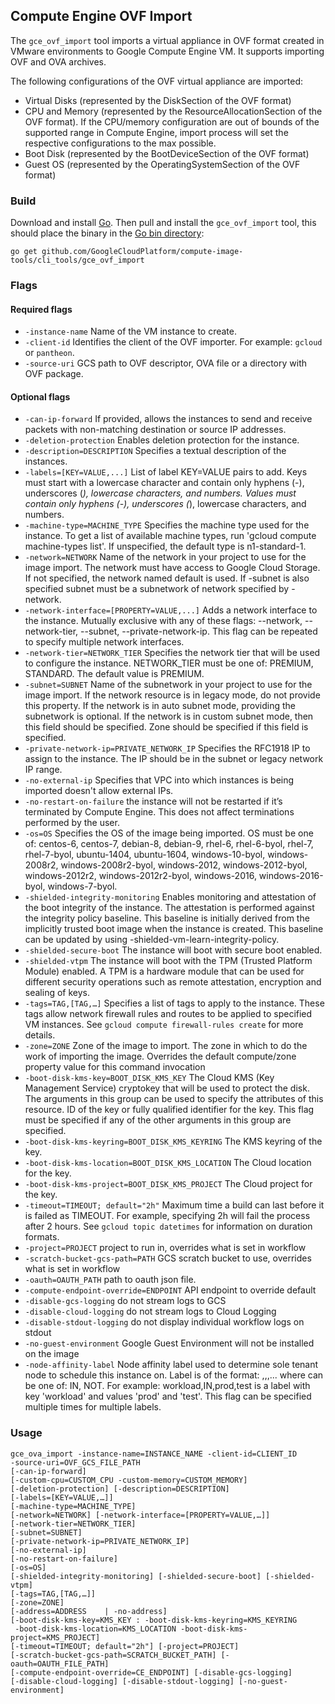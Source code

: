 ## Compute Engine OVF Import

The `gce_ovf_import` tool imports a virtual appliance in OVF format created in VMware environments
to Google Compute Engine VM. It supports importing OVF and OVA archives.

The following configurations of the OVF virtual appliance are imported:
+ Virtual Disks (represented by the DiskSection of the OVF format) 
+ CPU and Memory (represented by the ResourceAllocationSection of the OVF format). If the 
CPU/memory configuration are out of bounds of the supported range in Compute Engine,
import process will set the respective configurations to the max possible. 
+ Boot Disk (represented by the BootDeviceSection of the OVF format) 
+ Guest OS (represented by the OperatingSystemSection of the OVF format) 


### Build
Download and install [Go](https://golang.org/doc/install). Then pull and 
install the `gce_ovf_import` tool, this should place the binary in the 
[Go bin directory](https://golang.org/doc/code.html#GOPATH):

```
go get github.com/GoogleCloudPlatform/compute-image-tools/cli_tools/gce_ovf_import
```

### Flags

#### Required flags
+ `-instance-name` Name of the VM instance to create.
+ `-client-id` Identifies the client of the OVF importer. For example: `gcloud` or
  `pantheon`.
+ `-source-uri` GCS path to OVF descriptor, OVA file or a directory with OVF package.
  
#### Optional flags
+ `-can-ip-forward` If provided, allows the instances to send and receive packets with non-matching
  destination or source IP addresses.
+ `-deletion-protection` Enables deletion protection for the instance.
+ `-description=DESCRIPTION` Specifies a textual description of the instances.
+ `-labels=[KEY=VALUE,...]` List of label KEY=VALUE pairs to add. Keys must start with a lowercase
  character and contain only hyphens (-), underscores (_), lowercase characters, and numbers. Values
  must contain only hyphens (-), underscores (_), lowercase characters, and numbers.
+ `-machine-type=MACHINE_TYPE` Specifies the machine type used for the instance. To get a list of
  available machine types, run 'gcloud compute machine-types list'. If unspecified, the default type
  is n1-standard-1.
+ `-network=NETWORK` Name of the network in your project to use for the image import. The network
  must have access to Google Cloud Storage. If not specified, the network named default is used. If
  -subnet is also specified subnet must be a subnetwork of network specified by -network.
+ `-network-interface=[PROPERTY=VALUE,...]` Adds a network interface to the instance. Mutually
  exclusive with any of these flags: --network, --network-tier, --subnet, --private-network-ip.
  This flag can be repeated to specify multiple network interfaces.
+ `-network-tier=NETWORK_TIER` Specifies the network tier that will be used to configure the 
  instance. NETWORK_TIER must be one of: PREMIUM, STANDARD. The default value is PREMIUM.
+ `-subnet=SUBNET` Name of the subnetwork in your project to use for the image import. If	the
  network resource is in legacy mode, do not provide this property. If the network is in auto subnet
  mode, providing the subnetwork is optional. If the network is in custom subnet mode, then this
  field should be specified. Zone should be specified if this field is specified.
+ `-private-network-ip=PRIVATE_NETWORK_IP` Specifies the RFC1918 IP to assign to the instance. The
  IP should be in the subnet or legacy network IP range.
+ `-no-external-ip` Specifies that VPC into which instances is being imported doesn't allow external
  IPs.
+ `-no-restart-on-failure` the instance will not be restarted if it’s terminated by Compute Engine.
  This does not affect terminations performed by the user.
+ `-os=OS` Specifies the OS of the image being imported. 
  OS must be one of: centos-6, centos-7, debian-8, debian-9, rhel-6, rhel-6-byol, rhel-7, 
  rhel-7-byol, ubuntu-1404, ubuntu-1604, windows-10-byol, windows-2008r2, windows-2008r2-byol,
  windows-2012, windows-2012-byol, windows-2012r2, windows-2012r2-byol, windows-2016,
  windows-2016-byol, windows-7-byol.
+ `-shielded-integrity-monitoring` Enables monitoring and attestation of the boot integrity of the
  instance. The attestation is performed against the integrity policy baseline. This baseline is
  initially derived from the implicitly trusted boot image when the instance is created. This
  baseline can be updated by using -shielded-vm-learn-integrity-policy.
+ `-shielded-secure-boot` The instance will boot with secure boot enabled.
+ `-shielded-vtpm` The instance will boot with the TPM (Trusted Platform Module) enabled. A TPM is a
  hardware module that can be used for different security operations such as remote attestation,
  encryption and sealing of keys.
+ `-tags=TAG,[TAG,…]` Specifies a list of tags to apply to the instance. These tags allow network
  firewall rules and routes to be applied to specified VM instances. See
  `gcloud compute firewall-rules create` for more details.
+ `-zone=ZONE` Zone of the image to import. The zone in which to do the work of importing the image.
  Overrides the default compute/zone property value for this command invocation
+ `-boot-disk-kms-key=BOOT_DISK_KMS_KEY` The Cloud KMS (Key Management Service) cryptokey that will
  be used to protect the disk. The arguments in this group can be used to specify the attributes of
  this resource. ID of the key or fully qualified identifier for the key. This flag must be
  specified if any of the other arguments in this group are specified.
+ `-boot-disk-kms-keyring=BOOT_DISK_KMS_KEYRING` The KMS keyring of the key.
+ `-boot-disk-kms-location=BOOT_DISK_KMS_LOCATION` The Cloud location for the key.
+ `-boot-disk-kms-project=BOOT_DISK_KMS_PROJECT` The Cloud project for the key.
+ `-timeout=TIMEOUT; default="2h"` Maximum time a build can last before it is failed as TIMEOUT.
  For example, specifying 2h will fail the process after 2 hours. See `gcloud topic datetimes` for
  information on duration formats.
+ `-project=PROJECT` project to run in, overrides what is set in workflow
+ `-scratch-bucket-gcs-path=PATH` GCS scratch bucket to use, overrides what is set in workflow
+ `-oauth=OAUTH_PATH` path to oauth json file.
+ `-compute-endpoint-override=ENDPOINT` API endpoint to override default
+ `-disable-gcs-logging` do not stream logs to GCS
+ `-disable-cloud-logging` do not stream logs to Cloud Logging
+ `-disable-stdout-logging` do not display individual workflow logs on stdout
+ `-no-guest-environment` Google Guest Environment will not be installed on the image
+ `-node-affinity-label` Node affinity label used to determine sole tenant node to schedule this instance on. Label is of the format: <key>,<operator>,<value>,<value2>... where <operator> can be one of: IN, NOT. For example: workload,IN,prod,test is a label with key 'workload' and values 'prod' and 'test'. This flag can be specified multiple times for multiple labels.
  
### Usage

```
gce_ova_import -instance-name=INSTANCE_NAME -client-id=CLIENT_ID 
-source-uri=OVF_GCS_FILE_PATH
[-can-ip-forward]
[-custom-cpu=CUSTOM_CPU -custom-memory=CUSTOM_MEMORY]
[-deletion-protection] [-description=DESCRIPTION]
[-labels=[KEY=VALUE,…]]
[-machine-type=MACHINE_TYPE]
[-network=NETWORK] [-network-interface=[PROPERTY=VALUE,…]]
[-network-tier=NETWORK_TIER] 
[-subnet=SUBNET]
[-private-network-ip=PRIVATE_NETWORK_IP] 
[-no-external-ip]
[-no-restart-on-failure]
[-os=OS]
[-shielded-integrity-monitoring] [-shielded-secure-boot] [-shielded-vtpm]
[-tags=TAG,[TAG,…]] 
[-zone=ZONE] 
[-address=ADDRESS    | -no-address]
[-boot-disk-kms-key=KMS_KEY : -boot-disk-kms-keyring=KMS_KEYRING
 -boot-disk-kms-location=KMS_LOCATION -boot-disk-kms-project=KMS_PROJECT]
[-timeout=TIMEOUT; default="2h"] [-project=PROJECT]
[-scratch-bucket-gcs-path=SCRATCH_BUCKET_PATH] [-oauth=OAUTH_FILE_PATH]
[-compute-endpoint-override=CE_ENDPOINT] [-disable-gcs-logging] 
[-disable-cloud-logging] [-disable-stdout-logging] [-no-guest-environment]

```
